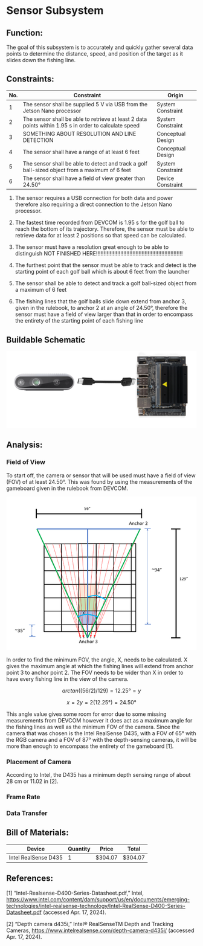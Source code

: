 
# Sensor Subsystem

## **Function:**

The goal of this subsystem is to accurately and quickly gather several data points to determine the
distance, speed, and position of the target as it slides down the fishing line.

## **Constraints:**

| No. | Constraint                                                                                                                                     | Origin            |
|-----|------------------------------------------------------------------------------------------------------------------------------------------------|-------------------|
| 1   | The sensor shall be supplied 5 V via USB from the Jetson Nano processor                                                                        | System Constraint |
| 2   | The sensor shall be able to retrieve at least 2 data points within 1.95 s in order to calculate speed                                          | System Constraint |
| 3   | SOMETHING ABOUT RESOLUTION AND LINE DETECTION | Conceptual Design |
| 4   | The sensor shall have a range of at least 6 feet                                                                                               | Conceptual Design |
| 5   | The sensor shall be able to detect and track a golf ball-sized object from a maximum of 6 feet                                                 | System Constraint |
| 6   | The sensor shall have a field of view greater than 24.50°                                                                                       | Device Constraint |

1. The sensor requires a USB connection for both data and power therefore also requiring a direct connection to the Jetson Nano processor.

2. The fastest time recorded from DEVCOM is 1.95 s for the golf ball to reach the bottom of its trajectory. Therefore, the sensor must be able to retrieve data for at least 2 positions so that speed can be calculated.
3. The sensor must have a resolution great enough to be able to distinguish NOT FINISHED HERE!!!!!!!!!!!!!!!!!!!!!!!!!!!!!!!!!!!!!!!!!!!!!!!!!!!!!!!!!
4. The furthest point that the sensor must be able to track and detect is the starting point of each golf ball which is about 6 feet from the launcher
5. The sensor shall be able to detect and track a golf ball-sized object from a maximum of 6 feet
6. The fishing lines that the golf balls slide down extend from anchor 3, given in the rulebook, to anchor 2 at an angle of 24.50°, therefore the sensor must have a field of view larger than that in order to encompass the entirety of the starting point of each fishing line

## **Buildable Schematic**

![Schematic](../Images/Sensor_subsystem/schematic.png)

## **Analysis:**

### **Field of View**

To start off, the camera or sensor that will be used must have a field of view (FOV) of at least 24.50°. This was found by using the measurements of the gameboard given in the rulebook from DEVCOM.

![Min FOV](../Images/Sensor_subsystem/field_of_view.png)

In order to find the minimum FOV, the angle, X, needs to be calculated. X gives the maximum angle at which the fishing lines will extend from anchor point 3 to anchor point 2. The FOV needs to be wider than X in order to have every fishing line in the view of the camera. 

~~~ math

arctan((56/2)/129) = 12.25° = y

~~~

~~~ math

x = 2y = 2(12.25°) = 24.50°

~~~

This angle value gives some room for error due to some missing measurements from DEVCOM however it does act as a maximum angle for the fishing lines as well as the minimum FOV of the camera. Since the camera that was chosen is the Intel RealSense D435, with a FOV of 65° with the RGB camera and a FOV of 87° with the depth-sensing cameras, it will be more than enough to encompass the entirety of the gameboard [1].

### **Placement of Camera**

According to Intel, the D435 has a minimum depth sensing range of about 28 cm or 11.02 in [2].

### **Frame Rate**

### **Data Transfer**

## **Bill of Materials:**

| Device               | Quantity | Price   | Total   |
| -------------------- | -------- | ------- | ------- |
| Intel RealSense D435 | 1        | $304.07 | $304.07 |

## **References:**

[1] “Intel-Realsense-D400-Series-Datasheet.pdf,” Intel, https://www.intel.com/content/dam/support/us/en/documents/emerging-technologies/intel-realsense-technology/Intel-RealSense-D400-Series-Datasheet.pdf (accessed Apr. 17, 2024). 

[2] “Depth camera d435i,” Intel® RealSenseTM Depth and Tracking Cameras, https://www.intelrealsense.com/depth-camera-d435i/ (accessed Apr. 17, 2024). 
